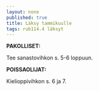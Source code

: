 ```yaml
---
layout: none
published: true
title: Läksy tammikuulle
tags: rub114.4 läksyt
---
```

**PAKOLLISET:**

Tee sanastovihkon s. 5-6 loppuun.

**POISSAOLIJAT:**

Kielioppivihkon s. 6 ja 7.
